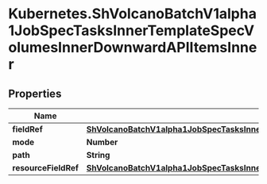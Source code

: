 # Kubernetes.ShVolcanoBatchV1alpha1JobSpecTasksInnerTemplateSpecVolumesInnerDownwardAPIItemsInner

## Properties

Name | Type | Description | Notes
------------ | ------------- | ------------- | -------------
**fieldRef** | [**ShVolcanoBatchV1alpha1JobSpecTasksInnerTemplateSpecContainersInnerEnvInnerValueFromFieldRef**](ShVolcanoBatchV1alpha1JobSpecTasksInnerTemplateSpecContainersInnerEnvInnerValueFromFieldRef.md) |  | [optional] 
**mode** | **Number** |  | [optional] 
**path** | **String** |  | 
**resourceFieldRef** | [**ShVolcanoBatchV1alpha1JobSpecTasksInnerTemplateSpecContainersInnerEnvInnerValueFromResourceFieldRef**](ShVolcanoBatchV1alpha1JobSpecTasksInnerTemplateSpecContainersInnerEnvInnerValueFromResourceFieldRef.md) |  | [optional] 


